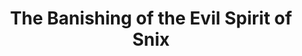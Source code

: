 ---
layout: other-video
permalink: /the-banishing-of-the-evil-spirit-of-snix
title: The Banishing of the Evil Spirit of Snix
video_number: 54
release_date: 1998-01-01
description: 
cast: 
video_id: IlmeZ1EjOqQ
bitchute_id: lIJqoask7M3r/
archive_id: 
poster: snix-6.jpg
video_available: true
medium: live action
old_cm_description: |
  I get possessed by the spirit of Snix and my only hope of driving the demon out is my neighbor to come over and whack me over the head with a golf club. Once defeated, the spirit appears inside the television set where he must confront his rival Xins before departing this dimension. There's some interesting editing and use of flashbacks. Each Snix movie is better than the one before it. As I age from 12 to 17 throughout the series, I grow both physically and mentally as an amatuer filmmaker who keeps improving. Also this is my first movie done on my new editing vcr.
james_old_star_rating: 
james_old_number_rating: 8
---